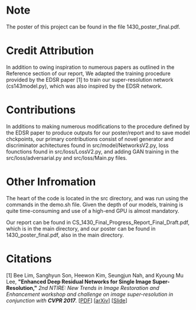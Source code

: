 # Note

The poster of this project can be found in the file 1430_poster_final.pdf.

# Credit Attribution

In addition to owing inspiration to numerous papers as outlined in the Reference section of our report, We adapted the training procedure provided by the EDSR paper [1] to train our super-resolution network (cs143model.py), which was also inspired by the EDSR network.

# Contributions

In additions to making numerous modifications to the procedure defined by the EDSR paper to produce outputs for our poster/report and to save model chckpoints, our primary contributions consist of novel generator and discriminator achitectures found in src/model/NetworksV2.py, loss founctions found in src/loss/LossV2.py, and adding GAN training in the src/loss/adversarial.py and src/loss/Main.py files.

# Other Infromation

The heart of the code is located in the src directory, and was run using the commands in the demo.sh file. Given the depth of our models, training is quite time-consuming and use of a high-end GPU is almost mandatory.

Our report can be found in CS_1430_Final_Progress_Report_Final_Draft.pdf, which is in the main directory, and our poster can be found in 1430_poster_final.pdf, also in the main directory.

# Citations

[1] Bee Lim, Sanghyun Son, Heewon Kim, Seungjun Nah, and Kyoung Mu Lee, **"Enhanced Deep Residual Networks for Single Image Super-Resolution,"** <i>2nd NTIRE: New Trends in Image Restoration and Enhancement workshop and challenge on image super-resolution in conjunction with **CVPR 2017**. </i> [[PDF](http://openaccess.thecvf.com/content_cvpr_2017_workshops/w12/papers/Lim_Enhanced_Deep_Residual_CVPR_2017_paper.pdf)] [[arXiv](https://arxiv.org/abs/1707.02921)] [[Slide](https://cv.snu.ac.kr/research/EDSR/Presentation_v3(release).pptx)]
